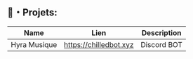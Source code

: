 ## 🚩・Projets:
  | Name             | Lien                              | Description                                                            |
  |------------------|-----------------------------------|------------------------------------------------------------------------|
  | Hyra Musique     | https://chilledbot.xyz            | Discord BOT | Musique V13                                              |

